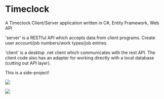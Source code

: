 # Timeclock

A Timeclock Client/Server application written in C#, Entity Framework, Web API

'server' is a RESTful API which accepts data from client programs. Create user account/job numbers/work types/job entries.

'client' is a desktop .net client which communicates with the rest API. The client code also has an adapter for working directly with a local database (cutting out API layer).

This is a side-project!

![](http://i.imgur.com/5fT0y68.png)

![](http://i.imgur.com/xDcU1u1.png)
